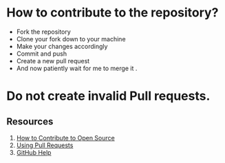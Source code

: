 # How to contribute to the repository?
* Fork the repository
* Clone your fork down to your machine 
* Make your changes accordingly
* Commit and push
* Create a new pull request
* And now patiently wait for me to merge it .
# Do not create invalid Pull requests.

## Resources

1. [How to Contribute to Open Source](https://opensource.guide/how-to-contribute/)
2. [Using Pull Requests](https://help.github.com/articles/about-pull-requests/)
3. [GitHub Help](https://help.github.com/)


